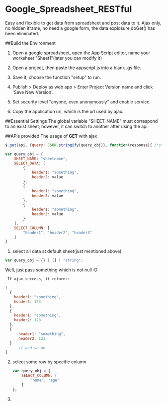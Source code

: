 # Google_Spreadsheet_RESTful
Easy and flexible to get data from spreadsheet and post data to it. Ajax only, no hidden iframe, no need a google form, the data explosure doGet() has been eliminated.

##Build the Environment

1. Open a google spreadsheet, open the App Script editor, name your worksheet "Sheet1"(later you can modify it)

2. Open a project, then paste the appscript.js into a blank .gs file.

3. Save it, choose the function "setup" to run.

4. Publish > Deploy as web app > Enter Project Version name and click 'Save New Version'.

6. Set security level "anyone, even anonymously" and enable service.

7. Copy the application url, which is the url used by ajax.

##Essential Settings
The global variable "SHEET_NAME" must correspond to an exist sheet; however, it can switch to another after using
the api.

##APIs provided
The usage of **GET** with ajax

```javascript
$.get(api, {query: JSON.stringify(query_obj)}, function(response){ /*stmt*/ });
```

```javascript
var query_obj = {
	SHEET_NAME: "sheetname",
	SELECT_DATA: [
		{
			header1: "something",
			header2: value
		},
		{
			header1: "something",
			header2: value
		},
		{
			header1: "something",
			header2: value
		}
	],
	SELECT_COLUMN: [
		"header1", "header2", "header3"
	]
}
```

1. select all data at default sheet(just mentioned above)

  ```javascript
  var query_obj = {} | [] | "string";
  ```

   Well, just pass something which is not null :D

	 If ajax success, it returns: 

  ```javascript
  [
    {
      header1: "something",
      header2: 123
    },
    {
      header1: "something",
      header2: 123
    },
    {
    	header1: "something",
    	header2: 123
    }
		// and so on
  ]
  ```

2. select some row by specific column
 
	 ```javascript
	 var query_obj = {
		 SELECT_COLUMN: [
			 "name", "age" 
		 ]
	 };
	 ``` 

3.

